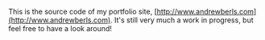 This is the source code of my portfolio site, [http://www.andrewberls.com](http://www.andrewberls.com). It's still very much a work in progress, but feel free to have a look around!